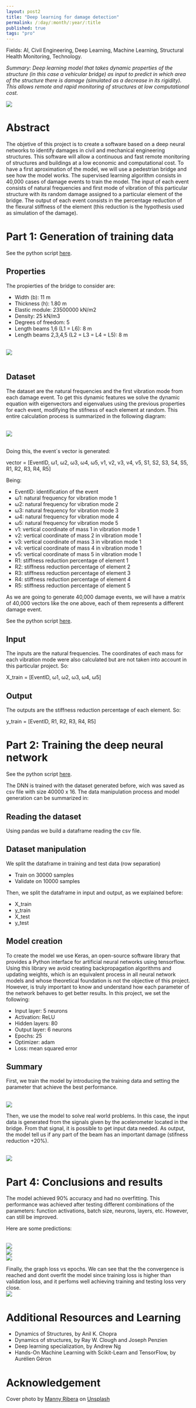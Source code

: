 ```yaml
---
layout: post2
title: "Deep learning for damage detection"
permalink: /:day/:month/:year/:title
published: true
tags: "pro"
---
```


<style>
    img {
    max-width: 100%;
    height: auto;
    }
</style>

Fields: AI, Civil Engineering, Deep Learning, Machine Learning, Structural Health Monitoring, Technology.

*Summary: Deep learning model that takes dynamic properties of the structure (in this case a vehicular bridge) as input to predict in which area of the structure there is damage (simulated as a decrease in its rigidity). This allows remote and rapid monitoring of structures at low computational cost.*

<img src="../../../images/bridge.jpg"> <span style="margin-left:400px;">


# Abstract

The objetive of this project is to create a software based on a deep neural networks to identify damages in civil and mechanical engineering structures. This software will allow a continuous and fast remote monitoring of structures and buildings at a low economic and computational cost. To have a first aproximation of the model, we will use a pedestrian bridge and see how the model works. The supervised learning algorithm consists in 40,000 cases of damage events to train the model. The input of each event consists of natural frequencies and first mode of vibration of this particular structure with its random damage assigned to a particular element of the bridge.
The output of each event consists in the percentage reduction of the flexural stiffness of the element (this reduction is the hypothesis used as simulation of the damage).

# Part 1: Generation of training data

See the python script [here](https://github.com/leonelBianchi/Deep-Learning-for-Damage-Detection/blob/master/2%20-%20Damage%20Creation.ipynb).

## Properties

The propierties of the bridge to consider are:

* Width (b): 11 m
* Thickness (h): 1.80 m
* Elastic module: 23500000 kN/m2
* Density: 25 kN/m3
* Degrees of freedom: 5
* Length beams 1,6 (L1 = L6): 8 m
* Length beams 2,3,4,5 (L2 = L3 = L4 = L5): 8 m


<br><img src="../../../images/beam.png"> <br> <br>

## Dataset

The dataset are the natural frequencies and the first vibration mode from each damage event. To get this dynamic features we solve the dynamic equation with eigenvectors and eigenvalues using the previous properties for each event, modifying the stifness of each element at random. This entire calculation process is summarized in the following diagram:

<br><img src="../../../images/script_damage.png"> <br> <br>

<!--<br><img src="../../../images/matrix.png" width=1000px> <span style="margin-left:200px;">-->


Doing this, the event´s vector is generated:

vector = [EventID, ω1, ω2, ω3, ω4, ω5, v1, v2, v3, v4, v5, S1, S2, S3, S4, S5, R1, R2, R3, R4, R5]

Being:

* EventID: identification of the event
* ω1: natural frequency for vibration mode 1
* ω2: natural frequency for vibration mode 2
* ω3: natural frequency for vibration mode 3
* ω4: natural frequency for vibration mode 4
* ω5: natural frequency for vibration mode 5
* v1: vertical coordinate of mass 1 in vibration mode 1
* v2: vertical coordinate of mass 2 in vibration mode 1
* v3: vertical coordinate of mass 3 in vibration mode 1
* v4: vertical coordinate of mass 4 in vibration mode 1
* v5: vertical coordinate of mass 5 in vibration mode 1
* R1: stiffness reduction percentage of element 1
* R2: stiffness reduction percentage of element 2
* R3: stiffness reduction percentage of element 3
* R4: stiffness reduction percentage of element 4
* R5: stiffness reduction percentage of element 5

As we are going to generate 40,000 damage events, we will have a matrix of 40,000 vectors like the one above, each of them represents a different damage event.


See the python script [here](https://github.com/leonelBianchi/Deep-Learning-for-Damage-Detection/blob/master/2%20-%20Damage%20Creation.ipynb).


## Input

The inputs are the natural frequencies. The coordinates of each mass for each vibration mode were also calculated but are not taken into account in this particular project. So:

X_train =  [EventID, ω1, ω2, ω3, ω4, ω5]

## Output

The outputs are the stiffness reduction percentage of each element. So:

y_train = [EventID, R1, R2, R3, R4, R5]

# Part 2: Training the deep neural network

See the python script [here](https://github.com/leonelBianchi/Deep-Learning-for-Damage-Detection/blob/master/1%20-%20Neural%20Network%20Rev%201.ipynb).


The DNN is trained with the dataset generated before, wich was saved as csv file with size 40000 x 16. The data manipulation process and model generation can be summarized in:

## Reading the dataset

Using pandas we build a dataframe reading the csv file. 

## Dataset manipulation

We split the dataframe in training and test data (row separation)

* Train on 30000 samples 
* Validate on 10000 samples

Then, we split the dataframe in input and output, as we explained before:
* X_train 
* y_train 
* X_test
* y_test

## Model creation

To create the model we use Keras, an open-source software library that provides a Python interface for artificial neural networks using tensorflow. Using this library we avoid creating backpropagation algorithms and updating weights, which is an equivalent process in all neural network models and whose theoretical foundation is not the objective of this project. However, is truly important to know and understand how each parameter of the network behaves to get better results. In this project, we set the following:

* Input layer: 5 neurons
* Activation: ReLU
* Hidden layers: 80
* Output layer: 6 neurons
* Epochs: 25
* Optimizer: adam
* Loss: mean squared error

## Summary

First, we train the model by introducing the training data and setting the parameter that achieve the best performance.

<br><img src="../../../images/neuralnet1.png">

Then, we use the model to solve real world problems. In this case, the input data is generated from the signals given by the acelerometer located in the bridge. From that signal, it is possible to get input data needed. As output, the model tell us if any part of the beam has an important damage (stifness reduction +20%). 

<br><img src="../../../images/neuralnet2.png" >

# Part 4: Conclusions and results

The model achieved 90% accuracy and had no overfitting. This performance was achieved after testing different combinations of the parameters: function activations, batch size, neurons, layers, etc. However, can still be improved.

Here are some predictions:

<br><img src="../../../images/res2.png">
<br><img src="../../../images/res2.png">
<br><img src="../../../images/res3.png">

Finally, the graph loss vs epochs. We can see that the the convergence is reached and dont overfit the model since training loss is higher than validation loss, and it perfoms well achieving training and testing loss very close.
<br><img src="../../../images/loss.png">

# Additional Resources and Learning

* Dynamics of Structures, by Anil K. Chopra <br>
* Dynamics of structures, by Ray W. Clough and Joseph Penzien <br>
* Deep learning specialization, by Andrew Ng <br>
* Hands-On Machine Learning with Scikit-Learn and TensorFlow, by Aurélien Géron <br>

# Acknowledgement

<span>Cover photo by <a href="https://unsplash.com/@mannyribera13?utm_source=unsplash&amp;utm_medium=referral&amp;utm_content=creditCopyText">Manny Ribera</a> on <a href="https://unsplash.com/?utm_source=unsplash&amp;utm_medium=referral&amp;utm_content=creditCopyText">Unsplash</a></span>
